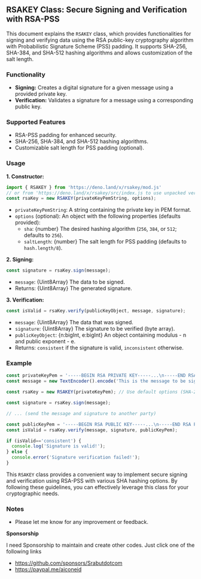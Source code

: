 ## RSAKEY Class: Secure Signing and Verification with RSA-PSS

This document explains the `RSAKEY` class, which provides functionalities for signing and verifying data using the RSA public-key cryptography algorithm with Probabilistic Signature Scheme (PSS) padding. It supports SHA-256, SHA-384, and SHA-512 hashing algorithms and allows customization of the salt length.

### Functionality

* **Signing:** Creates a digital signature for a given message using a provided private key.
* **Verification:** Validates a signature for a message using a corresponding public key.

### Supported Features

* RSA-PSS padding for enhanced security.
* SHA-256, SHA-384, and SHA-512 hashing algorithms.
* Customizable salt length for PSS padding (optional).

### Usage

**1. Constructor:**

```javascript
import { RSAKEY } from 'https://deno.land/x/rsakey/mod.js'
// or from 'https://deno.land/x/rsakey/src/index.js to use unpacked version
const rsaKey = new RSAKEY(privateKeyPemString, options);
```

* `privateKeyPemString`: A string containing the private key in PEM format.
* `options` (optional): An object with the following properties (defaults provided):
    * `sha`: {number} The desired hashing algorithm (`256`, `384`, or `512`; defaults to `256`).
    * `saltLength`: {number} The salt length for PSS padding (defaults to `hash.length/8`).

**2. Signing:**

```javascript
const signature = rsaKey.sign(message);
```

* `message`: {Uint8Array} The data to be signed.
* Returns: {Uint8Array} The generated signature.

**3. Verification:**

```javascript
const isValid = rsaKey.verify(publicKeyObject, message, signature);
```

* `message`: {Uint8Array} The data that was signed.
* `signature`: {Uint8Array} The signature to be verified (byte array).
* `publicKeyObject`: {n:bigInt, e:bigInt} An object containing modulus - n and public exponent - e.
* Returns: `consistent` if the signature is valid, `inconsistent` otherwise.

### Example

```javascript
const privateKeyPem = '-----BEGIN RSA PRIVATE KEY-----...\n-----END RSA PRIVATE KEY-----';
const message = new TextEncoder().encode('This is the message to be signed');

const rsaKey = new RSAKEY(privateKeyPem); // Use default options (SHA-256)

const signature = rsaKey.sign(message);

// ... (send the message and signature to another party)

const publicKeyPem = '-----BEGIN RSA PUBLIC KEY-----...\n-----END RSA PUBLIC KEY-----';
const isValid = rsaKey.verify(message, signature, publicKeyPem);

if (isValid=='consistent') {
  console.log('Signature is valid!');
} else {
  console.error('Signature verification failed!');
}
```

This `RSAKEY` class provides a convenient way to implement secure signing and verification using RSA-PSS with various SHA hashing options. By following these guidelines, you can effectively leverage this class for your cryptographic needs.

### Notes

* Please let me know for any improvement or feedback.

**Sponsorship**

I need Sponsorship to maintain and create other codes.
Just click one of the following links
- https://github.com/sponsors/Srabutdotcom
- https://paypal.me/aiconeid

